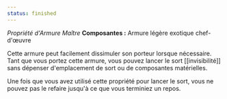 ```yaml
---
status: finished
---
```

_Propriété d'Armure Maître_
__Composantes :__ Armure légère exotique chef-d'œuvre

Cette armure peut facilement dissimuler son porteur lorsque nécessaire. Tant que vous portez cette armure, vous pouvez lancer le sort [[invisibilité]] sans dépenser d'emplacement de sort ou de composantes matérielles.

Une fois que vous avez utilisé cette propriété pour lancer le sort, vous ne pouvez pas le refaire jusqu'à ce que vous terminiez un repos.